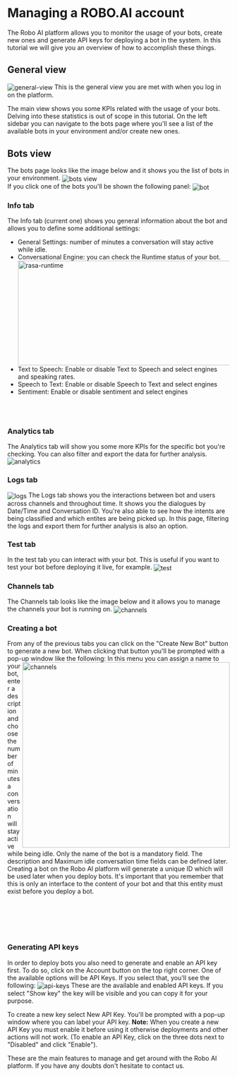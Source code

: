 # Managing a ROBO.AI account
The Robo AI platform allows you to monitor the usage of your bots, create new ones and generate API keys for deploying a bot in the system.
In this tutorial we will give you an overview of how to accomplish these things. 

## General view 
<img align="center" alt="general-view" src="assets/general_dashboard.png"></img>
This is the general view you are met with when you log in on the platform. 

The main view shows you some KPIs related with the usage of your bots. Delving into these statistics is out of scope in this tutorial.
On the left sidebar you can navigate to the bots page where you'll see a list of the available bots in your environment and/or create new ones. 

## Bots view
The bots page looks like the image below and it shows you the list of bots in your environment.
<img align="center" alt="bots view" src="assets/bots_view.png"></img>
<br>
If you click one of the bots you'll be shown the following panel:
<img align="center" alt="bot" src="assets/bot.png"></img>

### Info tab
The Info tab (current one) shows you general information about the bot and allows you to define some additional settings: <br>
- General Settings: number of minutes a conversation will stay active while idle.
- Conversational Engine: you can check the Runtime status of your bot.
<img align="right" width="500" height="237" alt="rasa-runtime" src="assets/rasa_runtime.png"></img>
- Text to Speech: Enable or disable Text to Speech and select engines and speaking rates.
- Speech to Text: Enable or disable Speech to Text and select engines
- Sentiment: Enable or disable sentiment and select engines
<br>
<br>

### Analytics tab
The Analytics tab will show you some more KPIs for the specific bot you're checking.
You can also filter and export the data for further analysis. 
<img align="center" alt="analytics" src="assets/analytics_tab.png"></img>

### Logs tab
<img align="center" alt="logs" src="assets/logs_tab.png"></img>
The Logs tab shows you the interactions between bot and users across channels and throughout time. 
It shows you the dialogues by Date/Time and Conversation ID. You're also able to see how the intents are being classified and which entites are being picked up. 
In this page, filtering the logs and export them for further analysis is also an option.

### Test tab
In the test tab you can interact with your bot. This is useful if you want to test your bot before deploying it live, for example. 
<img align="center" alt="test" src="assets/test_tab.png"></img>


### Channels tab
The Channels tab looks like the image below and it allows you to manage the channels your bot is running on. 
<img align="center" alt="channels" src="assets/channels_tab.png"></img>


### Creating a bot
From any of the previous tabs you can click on the "Create New Bot" button to generate a new bot.
When clicking that button you'll be prompted with a pop-up window like the following:
<img align="right" width="470" height="420" alt="channels" src="assets/create_new_bot.png"></img>
In this menu you can assign a name to your bot, enter a description and choose the number of minutes a conversation will stay active while being idle. Only the name of the bot is a mandatory field. The description and Maximum idle conversation time fields can be defined later.
Creating a bot on the Robo AI platform will generate a unique ID which will be used later when you deploy bots. It's important that you remember that this is only an interface to the content of your bot and that this entity must exist before you deploy a bot. 
<br>
<br>
<br>
<br>
<br>
<br>

### Generating API keys
In order to deploy bots you also need to generate and enable an API key first. To do so, click on the Account button on the top right corner. 
One of the available options will be API Keys. If you select that, you'll see the following: 
<img align="center" alt="api-keys" src="assets/api_keys.png"></img>
These are the available and enabled API keys. If you select "Show key" the key will be visible and you can copy it for your purpose. 

To create a new key select New API Key. You'll be prompted with a pop-up window where you can label your API key. 
<b>Note:</b> When you create a new API Key you must enable it before using it otherwise deployments and other actions will not work. (To enable an API Key, click on the three dots next to "Disabled" and click "Enable").

These are the main features to manage and get around with the Robo AI platform. If you have any doubts don't hesitate to contact us.  